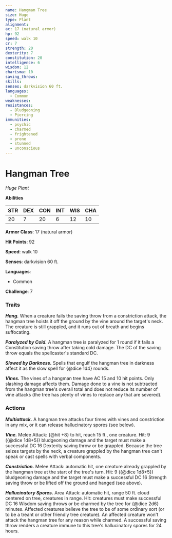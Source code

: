 ```yaml
---
name: Hangman Tree
size: Huge
type: Plant
alignment: 
ac: 17 (natural armor)
hp: 92
speed: walk 10
cr: 7
strength: 20
dexterity: 7
constitution: 20
intelligence: 6
wisdom: 12
charisma: 10
saving_throws:
skills:
senses: darkvision 60 ft.
languages:
  - Common
weaknesses:
resistances:
  - Bludgeoning
  - Piercing
immunities:
  - psychic
  - charmed
  - frightened
  - prone
  - stunned
  - unconscious
---
```


# Hangman Tree

*Huge Plant*

**Abilities**

| STR | DEX | CON | INT | WIS | CHA |
| --- | --- | --- | --- | --- | --- |
| 20 | 7 | 20 | 6 | 12 | 10 |

**Armor Class**: 17 (natural armor)

**Hit Points**: 92

**Speed**: walk 10

**Senses**: darkvision 60 ft.

**Languages**:
  - Common

**Challenge**: 7

### Traits
***Hang.*** When a creature fails the saving throw from a constriction attack, the hangman tree hoists it off the ground by the vine around the target's neck. The creature is still grappled, and it runs out of breath and begins suffocating.

***Paralyzed by Cold.*** A hangman tree is paralyzed for 1 round if it fails a Constitution saving throw after taking cold damage. The DC of the saving throw equals the spellcaster's standard DC.

***Slowed by Darkness.*** Spells that engulf the hangman tree in darkness affect it as the slow spell for {@dice 1d4} rounds.

***Vines.*** The vines of a hangman tree have AC 15 and 10 hit points. Only slashing damage affects them. Damage done to a vine is not subtracted from the hangman tree's overall total and does not reduce its number of vine attacks (the tree has plenty of vines to replace any that are severed).

### Actions
***Multiattack.*** A hangman tree attacks four times with vines and constriction in any mix, or it can release hallucinatory spores (see below).

***Vine.*** Melee Attack: {@hit +8} to hit, reach 15 ft., one creature. Hit: 9 ({@dice 1d8+5}) bludgeoning damage and the target must make a successful DC 16 Dexterity saving throw or be grappled. Because the tree seizes targets by the neck, a creature grappled by the hangman tree can't speak or cast spells with verbal components.

***Constriction.*** Melee Attack: automatic hit, one creature already grappled by the hangman tree at the start of the tree's turn. Hit: 9 ({@dice 1d8+5}) bludgeoning damage and the target must make a successful DC 16 Strength saving throw or be lifted off the ground and hanged (see above).

***Hallucinatory Spores.*** Area Attack: automatic hit, range 50 ft. cloud centered on tree, creatures in range. Hit: creatures must make successful DC 16 Wisdom saving throws or be charmed by the tree for {@dice 2d6} minutes. Affected creatures believe the tree to be of some ordinary sort (or to be a treant or other friendly tree creature). An affected creature won't attack the hangman tree for any reason while charmed. A successful saving throw renders a creature immune to this tree's hallucinatory spores for 24 hours.

